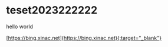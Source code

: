 # teset2023222222


hello world

[https://bing.xinac.net](https://bing.xinac.net){:target="_blank"}
